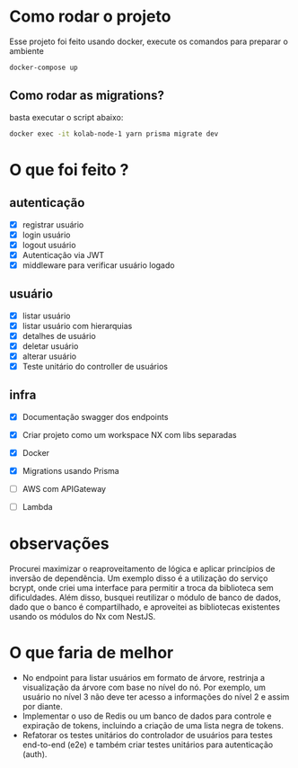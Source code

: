 # Como rodar o projeto

Esse projeto foi feito usando docker, execute os comandos para preparar o ambiente

```sh
docker-compose up
```
## Como rodar as migrations?

basta executar o script abaixo:

```sh
docker exec -it kolab-node-1 yarn prisma migrate dev
```

# O que foi feito ?

## autenticação
- [x] registrar usuário
- [x] login usuário
- [x] logout usuário
- [x] Autenticação via JWT
- [x] middleware para verificar usuário logado

## usuário
- [x] listar usuário
- [x] listar usuário com hierarquias
- [x] detalhes de usuário
- [x] deletar usuário
- [x] alterar usuário
- [x] Teste unitário do controller de usuários

## infra
- [x] Documentação swagger dos endpoints
- [x] Criar projeto como um workspace NX com libs separadas
- [x] Docker
- [x] Migrations usando Prisma
- [ ] AWS com APIGateway
- [ ] Lambda


# observações

Procurei maximizar o reaproveitamento de lógica e aplicar princípios de inversão de dependência. Um exemplo disso é a utilização do serviço bcrypt, onde criei uma interface para permitir a troca da biblioteca sem dificuldades. Além disso, busquei reutilizar o módulo de banco de dados, dado que o banco é compartilhado, e aproveitei as bibliotecas existentes usando os módulos do Nx com NestJS.

# O que faria de melhor

- No endpoint para listar usuários em formato de árvore, restrinja a visualização da árvore com base no nível do nó. Por exemplo, um usuário no nível 3 não deve ter acesso a informações do nível 2 e assim por diante.
- Implementar o uso de Redis ou um banco de dados para controle e expiração de tokens, incluindo a criação de uma lista negra de tokens.
- Refatorar os testes unitários do controlador de usuários para testes end-to-end (e2e) e também criar testes unitários para autenticação (auth).
